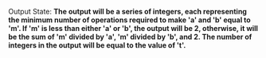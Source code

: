 Output State: **The output will be a series of integers, each representing the minimum number of operations required to make 'a' and 'b' equal to 'm'. If 'm' is less than either 'a' or 'b', the output will be 2, otherwise, it will be the sum of 'm' divided by 'a', 'm' divided by 'b', and 2. The number of integers in the output will be equal to the value of 't'.**